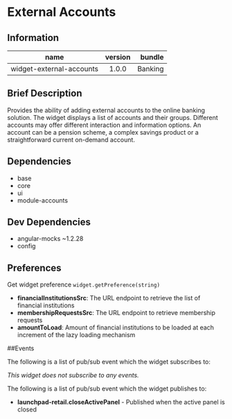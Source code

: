 # External Accounts

## Information

| name                  | version           | bundle           |
| ----------------------|:-----------------:| ----------------:|
| widget-external-accounts    | 1.0.0 			| Banking        |

## Brief Description

Provides the ability of adding external accounts to the online banking solution.
The widget displays a list of accounts and their groups. Different accounts may offer different interaction and information options. An account can be a pension scheme, a complex savings product or a straightforward current on-demand account. 

## Dependencies

* base
* core
* ui 
* module-accounts

## Dev Dependencies

* angular-mocks ~1.2.28
* config

## Preferences

Get widget preference `widget.getPreference(string)`

* **financialInstitutionsSrc**: The URL endpoint to retrieve the list of financial institutions
* **membershipRequestsSrc**: The URL endpoint to retrieve membership requests
* **amountToLoad**: Amount of financial institutions to be loaded at each increment of the lazy loading mechanism
   

##Events

The following is a list of pub/sub event which the widget subscribes to:

_This widget does not subscribe to any events._


The following is a list of pub/sub event which the widget publishes to:

* **launchpad-retail.closeActivePanel** - Published when the active panel is closed

